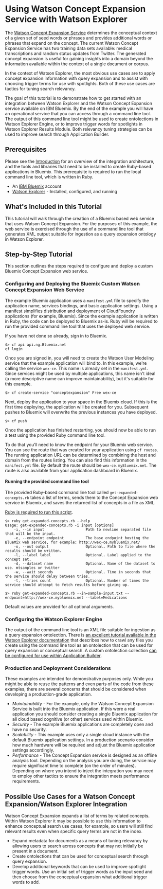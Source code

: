 # Using Watson Concept Expansion Service with Watson Explorer

The [Watson Concept Expansion Service](http://www.ibm.com/smarterplanet/us/en/ibmwatson/developercloud/concept-expansion.html) determines the conceptual context of a given set of seed words or phrases and provides additional words or phrases that expand on the concept. The current Watson Concept Expansion Service has two training data sets available: medical transcriptions and random status updates from Twitter. The generated concept expansion is useful for gaining insights into a domain beyond the information available within the context of a single document or corpus.

In the context of Watson Explorer, the most obvious use cases are to apply concept expansion information with query expansion and to assist with choosing trigger terms for use with spotlights.  Both of these use cases are tactics for tuning search relevancy.

The goal of this tutorial is to demonstrate how to get started with an integration between Watson Explorer and the Watson Concept Expansion service available on IBM Bluemix. By the end of the example you will have an operational service that you can access through a command line tool.  The output of this command line tool might be used to create ontolections in Watson Explorer Engine, or to improve trigger words for spotlights in Watson Explorer Results Module.  Both relevancy tuning strategies can be used to improve search through Application Builder.


## Prerequisites
Please see the [Introduction](/README.md) for an overview of the integration architecture, and the tools and libraries that need to be installed to create Ruby-based applications in Bluemix. This prerequisite is required to run the local command line tool, which is written in Ruby.

- An [IBM Bluemix](https://ace.ng.Bluemix.net/) account
- [Watson Explorer](http://www-01.ibm.com/support/knowledgecenter/SS8NLW_9.0.0/com.ibm.swg.im.infosphere.dataexpl.install.doc/c_install_wrapper.html) - Installed, configured, and running



## What's Included in this Tutorial

This tutorial will walk through the creation of a Bluemix based web service that uses Watson Concept Expansion.  For the purposes of this example, the web service is exercised through the use of a command line tool that generates XML output suitable for ingestion as a query expansion ontology in Watson Explorer.


## Step-by-Step Tutorial

This section outlines the steps required to configure and deploy a custom Bluemix Concept Expansion web service.

   
### Configuring and Deploying the Bluemix Custom Watson Concept Expansion Web Service

The example Bluemix application uses a `manifest.yml` file to specify the application name, services bindings, and basic application settings.  Using a manifest simplifies distribution and deployment of CloudFoundry applications (for example, Bluemix).  Since the example application is written in Ruby, the code can be deployed to Bluemix as-is. Ruby will be required to run the provided command line tool that uses the deployed web service.

If you have not done so already, sign in to Bluemix.

```
$> cf api api.ng.Bluemix.net
cf login
```


Once you are signed in, you will need to create the Watson User Modeling service that the example application will bind to.  In this example, we're calling the service `wex-ce`. This name is already set in the `manifest.yml`.  Since services might be used by multiple applications, this name isn't ideal (a more descriptive name can improve maintainability), but it's suitable for this example.

```
$> cf create-service "conceptexpansion" Free wex-ce
```


Next, deploy the application to your space in the Bluemix cloud.  If this is the first time deploying, the application will be created for you.  Subsequent pushes to Bluemix will overwrite the previous instances you have deployed.

```
$> cf push
```


Once the application has finished restarting, you should now be able to run a test using the provided Ruby command line tool.

To do that you'll need to know the endpoint for your Bluemix web service.  You can see the route that was created for your application using `cf routes`.  The running application URL can be determined by combining the host and domain from the routes listing.  You can also find this information in the `manifest.yml` file. By default the route should be `wex-ce.myBluemix.net`.  The route is also available from your application dashboard in Bluemix.

#### Running the provided command line tool

The provided Ruby-based command line tool called `get-expanded-concepts.rb` takes a list of terms, sends them to the Concept Expansion web service in Bluemix, and saves the returned list of concepts in a file as XML.

[Ruby is required to run this script](/README.md#required-development-tools-1).

```
$> ruby get-expanded-concepts.rb --help
Usage: get-expanded-concepts.rb -i input [options]
    -i, --in input                   Path to newline separated file that will be the input.
    -e, --endpoint endpoint          The base endpoint hosting the BlueMix web service, for example: http://wex-ce.mybluemix.net/
    -o, --out output                 Optional. Path to file where the results should be written.
    -l, --label label                Optional. Label applied to the concept set.
    -d, --dataset name               Optional. Name of the dataset to use. mtsamples or twitter
    -w, --wait seconds               Optional. Time in seconds that the service should delay between tries.
    -t, --tries count                Optional. Number of times the service should attempt to fetch results before giving up.

$> ruby get-expanded-concepts.rb --in=sample-input.txt --endpoint=http://wex-ce.mybluemix.net --label=Medications
```


Default values are provided for all optional arguments.


### Configuring the Watson Explorer Engine

The output of the command line tool is an XML file suitable for ingestion as a query expansion ontolection. There is [an excellent tutorial available in the Watson Explorer documentation](http://www-01.ibm.com/support/knowledgecenter/SS8NLW_9.0.0/com.ibm.swg.im.infosphere.dataexpl.engine.tut.cs.doc/c_csearch-ontolection-tut.html?lang=en) that describes how to crawl any files you create using the command line tool as an ontolection that can be used for query expansion or conceptual search. A custom ontolection collection [can be configured for use within Application Builder](http://www-01.ibm.com/support/knowledgecenter/SS8NLW_9.0.0/com.ibm.swg.im.infosphere.dataexpl.appbuilder.doc/t_de-ab-devapp-search-qe.html?lang=en).


### Production and Deployment Considerations

These examples are intended for demonstrative purposes only.  While you might be able to reuse the patterns and even parts of the code from these examples, there are several concerns that should be considered when developing a production-grade application.

- _Maintainability_ - For the example, only the Watson Concept Expansion Service is built into the Bluemix application. If this were a real application you should consider creating a single Bluemix application for all cloud based cognitive (or other) services used within Bluemix.
- _Security_ - The example Bluemix applications are completely open and have no security.
- _Scalability_ - This example uses only a single cloud instance with the default Bluemix application settings.  In a production scenario consider how much hardware will be required and adjust the Bluemix application settings accordingly.
- _Performance_ - The Concept Expansion service is designed as an offline analysis tool. Depending on the analysis you are doing, the service may require significant time to complete (on the order of minutes). Depending on where you intend to inject the integration you may need to employ other tactics to ensure the integration meets performance requirements.


## Possible Use Cases for a Watson Concept Expansion/Watson Explorer Integration

Watson Concept Expansion expands a list of terms by related concepts.  Within Watson Explorer it may be possible to use this information to enhance conceptual search use cases, for example, so users will still find relevant results even when specific query terms are not in the index.

* Expand metadata for documents as a means of tuning relevancy by allowing users to search across concepts that may not initially be present in a document.
* Create ontolections that can be used for conceptual search through query expansion.
* Develop additional keywords that can be used to improve spotlight trigger words. Use an initial set of trigger words as the input seed and then choose from the conceptual expansion what additional trigger words to add.
